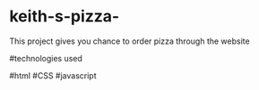 # keith-s-pizza-
This project gives you chance to order pizza through the website 

#technologies used

#html
#CSS
#javascript
